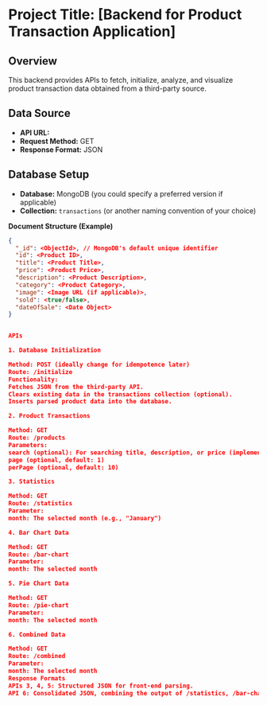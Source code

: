 # Project Title: [Backend for Product Transaction Application]

## Overview

This backend provides APIs to fetch, initialize, analyze, and visualize product transaction data obtained from a third-party source.

## Data Source

* **API URL:** 
* **Request Method:** GET
* **Response Format:** JSON

## Database Setup

* **Database:** MongoDB (you could specify a preferred version if applicable)
* **Collection:** `transactions` (or another naming convention of your choice)

**Document Structure (Example)**

```json
{
  "_id": <ObjectId>, // MongoDB's default unique identifier
  "id": <Product ID>,
  "title": <Product Title>,
  "price": <Product Price>,
  "description": <Product Description>,
  "category": <Product Category>,
  "image": <Image URL (if applicable)>, 
  "sold": <true/false>,
  "dateOfSale": <Date Object>
}


APIs

1. Database Initialization

Method: POST (ideally change for idempotence later)
Route: /initialize
Functionality:
Fetches JSON from the third-party API.
Clears existing data in the transactions collection (optional).
Inserts parsed product data into the database.

2. Product Transactions

Method: GET
Route: /products
Parameters:
search (optional): For searching title, description, or price (implementation would need text-based search features within MongoDB if supported).
page (optional, default: 1)
perPage (optional, default: 10)

3. Statistics

Method: GET
Route: /statistics
Parameter:
month: The selected month (e.g., "January")

4. Bar Chart Data

Method: GET
Route: /bar-chart
Parameter:
month: The selected month

5. Pie Chart Data

Method: GET
Route: /pie-chart
Parameter:
month: The selected month

6. Combined Data

Method: GET
Route: /combined
Parameter:
month: The selected month
Response Formats
APIs 3, 4, 5: Structured JSON for front-end parsing.
API 6: Consolidated JSON, combining the output of /statistics, /bar-chart, and /pie-chart, providing all required data at once.